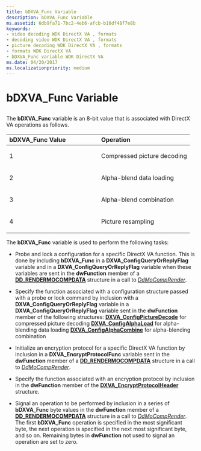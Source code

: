 ```yaml
---
title: bDXVA_Func Variable
description: bDXVA_Func Variable
ms.assetid: 6db9fa71-7bc2-4eb6-afcb-b16df48f7e8b
keywords:
- video decoding WDK DirectX VA , formats
- decoding video WDK DirectX VA , formats
- picture decoding WDK DirectX VA , formats
- formats WDK DirectX VA
- bDXVA_Func variable WDK DirectX VA
ms.date: 04/20/2017
ms.localizationpriority: medium
---
```


# bDXVA\_Func Variable


## <span id="ddk_bdxva_func_variable_gg"></span><span id="DDK_BDXVA_FUNC_VARIABLE_GG"></span>


The **bDXVA\_Func** variable is an 8-bit value that is associated with DirectX VA operations as follows.

<table>
<colgroup>
<col width="50%" />
<col width="50%" />
</colgroup>
<thead>
<tr class="header">
<th align="left">bDXVA_Func Value</th>
<th align="left">Operation</th>
</tr>
</thead>
<tbody>
<tr class="odd">
<td align="left"><p>1</p></td>
<td align="left"><p>Compressed picture decoding</p></td>
</tr>
<tr class="even">
<td align="left"><p>2</p></td>
<td align="left"><p>Alpha-blend data loading</p></td>
</tr>
<tr class="odd">
<td align="left"><p>3</p></td>
<td align="left"><p>Alpha-blend combination</p></td>
</tr>
<tr class="even">
<td align="left"><p>4</p></td>
<td align="left"><p>Picture resampling</p></td>
</tr>
</tbody>
</table>

 

The **bDXVA\_Func** variable is used to perform the following tasks:

-   Probe and lock a configuration for a specific DirectX VA function. This is done by including **bDXVA\_Func** in a **DXVA\_ConfigQueryOrReplyFlag** variable and in a **DXVA\_ConfigQueryOrReplyFlag** variable when these variables are sent in the **dwFunction** member of a [**DD\_RENDERMOCOMPDATA**](/windows/desktop/api/ddrawint/ns-ddrawint-_dd_rendermocompdata) structure in a call to [*DdMoCompRender*](/windows/desktop/api/ddrawint/nc-ddrawint-pdd_mocompcb_render).

-   Specify the function associated with a configuration structure passed with a probe or lock command by inclusion with a **DXVA\_ConfigQueryOrReplyFlag** variable in a **DXVA\_ConfigQueryOrReplyFlag** variable sent in the **dwFunction** member of the following structures:
    [**DXVA\_ConfigPictureDecode**](/windows-hardware/drivers/ddi/dxva/ns-dxva-_dxva_configpicturedecode) for compressed picture decoding
    [**DXVA\_ConfigAlphaLoad**](/windows-hardware/drivers/ddi/dxva/ns-dxva-_dxva_configalphaload) for alpha-blending data loading
    [**DXVA\_ConfigAlphaCombine**](/windows-hardware/drivers/ddi/dxva/ns-dxva-_dxva_configalphacombine) for alpha-blending combination
-   Initialize an encryption protocol for a specific DirectX VA function by inclusion in a **DXVA\_EncryptProtocolFunc** variable sent in the **dwFunction** member of a [**DD\_RENDERMOCOMPDATA**](/windows/desktop/api/ddrawint/ns-ddrawint-_dd_rendermocompdata) structure in a call to [*DdMoCompRender*](/windows/desktop/api/ddrawint/nc-ddrawint-pdd_mocompcb_render).

-   Specify the function associated with an encryption protocol by inclusion in the **dwFunction** member of the [**DXVA\_EncryptProtocolHeader**](/windows-hardware/drivers/ddi/dxva/ns-dxva-_dxva_encryptprotocolheader) structure.

-   Signal an operation to be performed by inclusion in a series of **bDXVA\_Func** byte values in the **dwFunction** member of a [**DD\_RENDERMOCOMPDATA**](/windows/desktop/api/ddrawint/ns-ddrawint-_dd_rendermocompdata) structure in a call to [*DdMoCompRender*](/windows/desktop/api/ddrawint/nc-ddrawint-pdd_mocompcb_render). The first **bDXVA\_Func** operation is specified in the most significant byte, the next operation is specified in the next most significant byte, and so on. Remaining bytes in **dwFunction** not used to signal an operation are set to zero.

 

